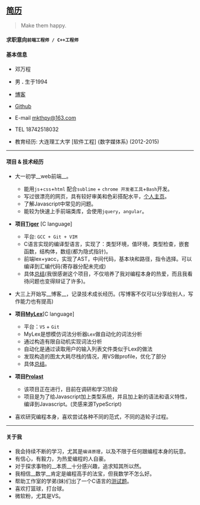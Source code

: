 ## [简历](https://github.com/whps/whps.github.io/blob/master/Resume-ch.md)

> Make them happy.

#### 求职意向`前端工程师 / C++工程师`

#### 基本信息
* 邓万程

* 男 __.__ 生于1994

* [博客](https://github.com/whps/whps.github.io/issues)

* [Github](https://github.com/whps)

* E-mail mkthpy@163.com

* TEL 18742518032

* 教育经历: 大连理工大学 [软件工程] {数字媒体系} (2012-2015)

---

#### 项目 & 技术经历
* 大一初学__web前端__。
    * 能用`js`+`css`+`html` 配合`sublime` + `chrome 开发者工具`+`Bash`开发。
    * 写过很漂亮的网页，具有较好审美和色彩搭配水平，[个人主页](https://whps.github.io/)。
    * 了解Javascript中常见的问题。
    * 能较为快速上手前端类库，会使用`jquery`，`angular`。


* __项目[Tiger](https://github.com/whps/Tiger)__ [C language]
    * 平台: `GCC + Git + VIM` 
    * C语言实现的编译型语言，实现了：类型环境，值环境，类型检查，嵌套函数，结构体，数组(都为隐式指针)。
    * 前端lex+yacc，实现了AST，中间代码，基本块和路径，指令选择。可以编译到汇编代码(寄存器分配未完成)
    * 具体[总结](https://github.com/whps/whps.github.io/issues/5)(我很感谢这个项目，不仅培养了我对编程本身的热爱，而且我看待问题也变得辩证了许多)。


* 大三上开始写__博客__，记录技术成长经历。(写博客不仅可以分享给别人，写作能力也有提高)

* __项目[MyLex](https://github.com/whps/whps.github.io/tree/master/stuff/tiny-item/Lex)__[C language]
    * 平台：`VS` + `Git`
    * MyLex是想模仿词法分析器`Lex`做自动化的词法分析
    * 通过构造有限自动机实现词法分析
    * 自动化是通过读取用户的输入列表文件类似于Lex的做法
    * 发现构造的图太大耗尽栈的情况，用VS做profile，优化了部分
    * 具体[总结](https://github.com/whps/whps.github.io/issues/22)。

* __项目[Prolast](https://github.com/prolast)__
    * 该项目正在进行，目前在调研和学习阶段
    * 项目是为了给Javascript加上类型系统，并且加上新的语法和语义特性，编译到Javascript。(灵感来源TypeScript)

* 喜欢研究编程本身，喜欢尝试各种不同的范式，不同的造轮子过程。

---

 
#### 关于我

* 我会持续不断的学习，尤其是`编译原理`，以及不限于任何跟编程本身的玩意。
* 有信心，有毅力，为热爱编程的人自豪。
* 对于探求事物的__本质__十分感兴趣，追求知其所以然。
* 我相信__数学__肯定是编程高手的法宝，但我数学不怎么好。
* 帮助工作室的学弟(妹)们出了一个C语言的[测试题](https://github.com/CIPPUS-SSS/assignment/blob/master/C-Lang-Exam-2014-12-16.md)。
* 喜欢打篮球，打台球。
* 微软粉，尤其是VS。

